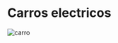 # Carros electricos

![carro](https://www.autopista.es/uploads/s1/47/89/03/9/5bf2afae0ee6943f2d3495e6-coches-electricos-que-son-como-funcionan-y-todas-sus-ventajas.jpeg)